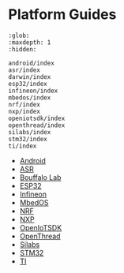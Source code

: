 # Platform Guides

```{toctree}
:glob:
:maxdepth: 1
:hidden:

android/index
asr/index
darwin/index
esp32/index
infineon/index
mbedos/index
nrf/index
nxp/index
openiotsdk/index
openthread/index
silabs/index
stm32/index
ti/index
```

-   [Android](./android/)
-   [ASR](./asr/)
-   [Bouffalo Lab](./bouffalolab)
-   [ESP32](./esp32/)
-   [Infineon](./infineon/)
-   [MbedOS](./mbedos/)
-   [NRF](./nrf/)
-   [NXP](./nxp/)
-   [OpenIoTSDK](./openiotsdk/)
-   [OpenThread](./openthread/)
-   [Silabs](./silabs/)
-   [STM32](./stm32/)
-   [TI](./ti/)
